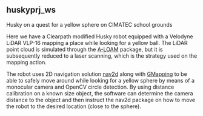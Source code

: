 ## huskyprj_ws
Husky on a quest for a yellow sphere on CIMATEC school grounds

Here we have a Clearpath modified Husky robot equipped with a Velodyne LiDAR VLP-16 mapping a place while looking for a yellow ball. The LiDAR point cloud is simulated through the [A-LOAM](https://github.com/HKUST-Aerial-Robotics/A-LOAM) package, but it is subsequently reduced to a laser scanning, which is the strategy used on the mapping action.

The robot uses 2D navigation solution [nav2d](http://wiki.ros.org/nav2d_navigator?distro=melodic) along with [GMapping](http://wiki.ros.org/gmapping) to be able to safely move around while looking for a yellow sphere by means of a monocular camera and OpenCV circle detection. By using distance calibration on a known size object, the software can determine the camera distance to the object and then instruct the nav2d package on how to move the robot to the desired location (close to the sphere).
